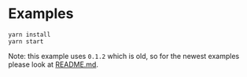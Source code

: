 # Examples

```
yarn install
yarn start
```

Note: this example uses `0.1.2` which is old, so for the newest examples please look at [README.md](https://github.com/acro5piano/typed-graphqlify/blob/master/README.md).
